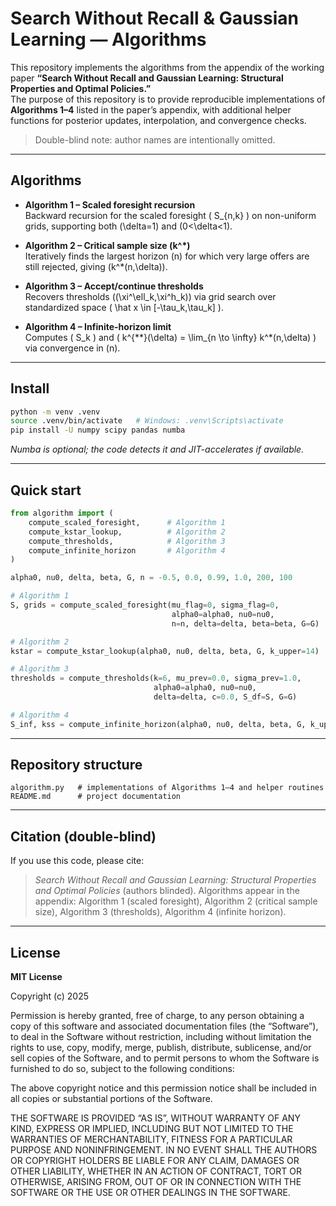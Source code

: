 # Search Without Recall & Gaussian Learning — Algorithms

This repository implements the algorithms from the appendix of the working paper **“Search Without Recall and Gaussian Learning: Structural Properties and Optimal Policies.”**  
The purpose of this repository is to provide reproducible implementations of **Algorithms 1–4** listed in the paper’s appendix, with additional helper functions for posterior updates, interpolation, and convergence checks.

> Double-blind note: author names are intentionally omitted.

---

## Algorithms

- **Algorithm 1 – Scaled foresight recursion**  
  Backward recursion for the scaled foresight \( S_{n,k} \) on non-uniform grids, supporting both \(\delta=1\) and \(0<\delta<1\).

- **Algorithm 2 – Critical sample size \(k^\*\)**  
  Iteratively finds the largest horizon \(n\) for which very large offers are still rejected, giving \(k^\*(n,\delta)\).

- **Algorithm 3 – Accept/continue thresholds**  
  Recovers thresholds \((\xi^\ell_k,\xi^h_k)\) via grid search over standardized space \( \hat x \in [-\tau_k,\tau_k] \).

- **Algorithm 4 – Infinite-horizon limit**  
  Computes \( S_k \) and \( k^{\*\*}(\delta) = \lim_{n \to \infty} k^\*(n,\delta) \) via convergence in \(n\).

---

## Install

```bash
python -m venv .venv
source .venv/bin/activate   # Windows: .venv\Scripts\activate
pip install -U numpy scipy pandas numba
````

*Numba is optional; the code detects it and JIT-accelerates if available.*

---

## Quick start

```python
from algorithm import (
    compute_scaled_foresight,      # Algorithm 1
    compute_kstar_lookup,          # Algorithm 2
    compute_thresholds,            # Algorithm 3
    compute_infinite_horizon       # Algorithm 4
)

alpha0, nu0, delta, beta, G, n = -0.5, 0.0, 0.99, 1.0, 200, 100

# Algorithm 1
S, grids = compute_scaled_foresight(mu_flag=0, sigma_flag=0,
                                    alpha0=alpha0, nu0=nu0,
                                    n=n, delta=delta, beta=beta, G=G)

# Algorithm 2
kstar = compute_kstar_lookup(alpha0, nu0, delta, beta, G, k_upper=14)

# Algorithm 3
thresholds = compute_thresholds(k=6, mu_prev=0.0, sigma_prev=1.0,
                                alpha0=alpha0, nu0=nu0,
                                delta=delta, c=0.0, S_df=S, G=G)

# Algorithm 4
S_inf, kss = compute_infinite_horizon(alpha0, nu0, delta, beta, G, k_upper=14)
```

---

## Repository structure

```
algorithm.py   # implementations of Algorithms 1–4 and helper routines
README.md      # project documentation
```

---

## Citation (double-blind)

If you use this code, please cite:

> *Search Without Recall and Gaussian Learning: Structural Properties and Optimal Policies* (authors blinded).
> Algorithms appear in the appendix: Algorithm 1 (scaled foresight), Algorithm 2 (critical sample size), Algorithm 3 (thresholds), Algorithm 4 (infinite horizon).

---

## License

**MIT License**

Copyright (c) 2025

Permission is hereby granted, free of charge, to any person obtaining a copy of this software and associated documentation files (the “Software”), to deal in the Software without restriction, including without limitation the rights
to use, copy, modify, merge, publish, distribute, sublicense, and/or sell copies of the Software, and to permit persons to whom the Software is furnished to do so, subject to the following conditions:

The above copyright notice and this permission notice shall be included in
all copies or substantial portions of the Software.

THE SOFTWARE IS PROVIDED “AS IS”, WITHOUT WARRANTY OF ANY KIND, EXPRESS OR
IMPLIED, INCLUDING BUT NOT LIMITED TO THE WARRANTIES OF MERCHANTABILITY,
FITNESS FOR A PARTICULAR PURPOSE AND NONINFRINGEMENT. IN NO EVENT SHALL THE
AUTHORS OR COPYRIGHT HOLDERS BE LIABLE FOR ANY CLAIM, DAMAGES OR OTHER
LIABILITY, WHETHER IN AN ACTION OF CONTRACT, TORT OR OTHERWISE, ARISING
FROM, OUT OF OR IN CONNECTION WITH THE SOFTWARE OR THE USE OR OTHER
DEALINGS IN THE SOFTWARE.
